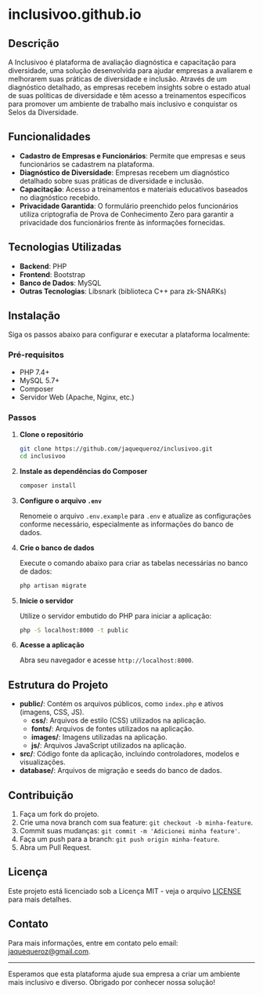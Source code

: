 # inclusivoo.github.io

## Descrição

A Inclusivoo é plataforma de avaliação diagnóstica e capacitação para diversidade, uma solução desenvolvida para ajudar empresas a avaliarem e melhorarem suas práticas de diversidade e inclusão. Através de um diagnóstico detalhado, as empresas recebem insights sobre o estado atual de suas políticas de diversidade e têm acesso a treinamentos específicos para promover um ambiente de trabalho mais inclusivo e conquistar os Selos da Diversidade. 

## Funcionalidades

- **Cadastro de Empresas e Funcionários**: Permite que empresas e seus funcionários se cadastrem na plataforma.
- **Diagnóstico de Diversidade**: Empresas recebem um diagnóstico detalhado sobre suas práticas de diversidade e inclusão.
- **Capacitação**: Acesso a treinamentos e materiais educativos baseados no diagnóstico recebido.
- **Privacidade Garantida**: O formulário preenchido pelos funcionários utiliza criptografia de Prova de Conhecimento Zero para garantir a privacidade dos funcionários frente às informações fornecidas.

## Tecnologias Utilizadas

- **Backend**: PHP
- **Frontend**: Bootstrap
- **Banco de Dados**: MySQL
- **Outras Tecnologias**: Libsnark (biblioteca C++ para zk-SNARKs)

## Instalação

Siga os passos abaixo para configurar e executar a plataforma localmente:

### Pré-requisitos

- PHP 7.4+
- MySQL 5.7+
- Composer
- Servidor Web (Apache, Nginx, etc.)

### Passos

1. **Clone o repositório**

   ```bash
   git clone https://github.com/jaquequeroz/inclusivoo.git
   cd inclusivoo
   ```

2. **Instale as dependências do Composer**

   ```bash
   composer install
   ```

3. **Configure o arquivo `.env`**

   Renomeie o arquivo `.env.example` para `.env` e atualize as configurações conforme necessário, especialmente as informações do banco de dados.

4. **Crie o banco de dados**

   Execute o comando abaixo para criar as tabelas necessárias no banco de dados:

   ```bash
   php artisan migrate
   ```

5. **Inicie o servidor**

   Utilize o servidor embutido do PHP para iniciar a aplicação:

   ```bash
   php -S localhost:8000 -t public
   ```

6. **Acesse a aplicação**

   Abra seu navegador e acesse `http://localhost:8000`.

## Estrutura do Projeto

- **public/**: Contém os arquivos públicos, como `index.php` e ativos (imagens, CSS, JS).
  - **css/**: Arquivos de estilo (CSS) utilizados na aplicação.
  - **fonts/**: Arquivos de fontes utilizados na aplicação.
  - **images/**: Imagens utilizadas na aplicação.
  - **js/**: Arquivos JavaScript utilizados na aplicação.
- **src/**: Código fonte da aplicação, incluindo controladores, modelos e visualizações.
- **database/**: Arquivos de migração e seeds do banco de dados.

## Contribuição

1. Faça um fork do projeto.
2. Crie uma nova branch com sua feature: `git checkout -b minha-feature`.
3. Commit suas mudanças: `git commit -m 'Adicionei minha feature'`.
4. Faça um push para a branch: `git push origin minha-feature`.
5. Abra um Pull Request.

## Licença

Este projeto está licenciado sob a Licença MIT - veja o arquivo [LICENSE](LICENSE) para mais detalhes.

## Contato

Para mais informações, entre em contato pelo email: [jaquequeroz@gmail.com](mailto:jaquequeroz@gmail.com).

---

Esperamos que esta plataforma ajude sua empresa a criar um ambiente mais inclusivo e diverso. Obrigado por conhecer nossa solução!
```
